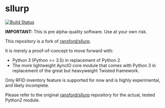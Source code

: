 # sllurp

[![Build Status](https://travis-ci.org/eblot/sllurp.svg?branch=master)](https://travis-ci.org/eblot/sllurp)

**IMPORTANT:** This is pre alpha-quality software.  Use at your own risk.

This repository is a fork of [ransford/sllurp].

It is merely a proof-of-concept to move forward with:
  * Python 3 (Python >= 3.5) in replacement of Python 2
  * The more lightweight AyncIO core module that comes with Python 3 in
    replacement of the great but heavyweight Twisted framework.

Only RFID inventory feature is supported for now and is highly experimental,
and likely incomplete.

Please refer to the original [ransford/sllurp] repository for the actual,
tested Python2 module.

[ransford/sllurp]: https://github.com/ransford/sllurp
